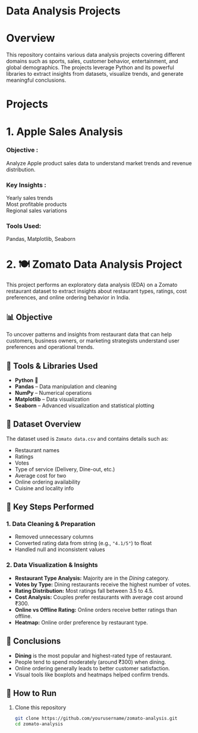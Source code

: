 # Data Analysis Projects

 # Overview
 
 This repository contains various data analysis projects covering different domains such as sports, sales, customer behavior, entertainment, and global demographics. The projects leverage Python and its powerful libraries to extract insights from datasets, visualize trends, and generate meaningful conclusions.

 # Projects
 # 1. Apple Sales Analysis
  
   <h3>Objective : </h3>Analyze Apple product sales data to understand market trends and revenue distribution.
    <h3>Key Insights : </h3>
   Yearly sales trends<br>
   Most profitable products<br>
   Regional sales variations<br>
   <h3>Tools Used:</h3>Pandas, Matplotlib, Seaborn

  # 2. 🍽️ Zomato Data Analysis Project

This project performs an exploratory data analysis (EDA) on a Zomato restaurant dataset to extract insights about restaurant types, ratings, cost preferences, and online ordering behavior in India.

## 📊 Objective

To uncover patterns and insights from restaurant data that can help customers, business owners, or marketing strategists understand user preferences and operational trends.

## 🧰 Tools & Libraries Used

- **Python** 🐍
- **Pandas** – Data manipulation and cleaning
- **NumPy** – Numerical operations
- **Matplotlib** – Data visualization
- **Seaborn** – Advanced visualization and statistical plotting

## 📁 Dataset Overview

The dataset used is `Zomato data.csv` and contains details such as:
- Restaurant names
- Ratings
- Votes
- Type of service (Delivery, Dine-out, etc.)
- Average cost for two
- Online ordering availability
- Cuisine and locality info

## 🧪 Key Steps Performed

### 1. Data Cleaning & Preparation
- Removed unnecessary columns
- Converted rating data from string (e.g., `"4.1/5"`) to float
- Handled null and inconsistent values

### 2. Data Visualization & Insights
- **Restaurant Type Analysis:** Majority are in the *Dining* category.
- **Votes by Type:** Dining restaurants receive the highest number of votes.
- **Rating Distribution:** Most ratings fall between 3.5 to 4.5.
- **Cost Analysis:** Couples prefer restaurants with average cost around ₹300.
- **Online vs Offline Rating:** Online orders receive better ratings than offline.
- **Heatmap:** Online order preference by restaurant type.

## 📌 Conclusions

- **Dining** is the most popular and highest-rated type of restaurant.
- People tend to spend moderately (around ₹300) when dining.
- Online ordering generally leads to better customer satisfaction.
- Visual tools like boxplots and heatmaps helped confirm trends.

## 📎 How to Run

1. Clone this repository
   ```bash
   git clone https://github.com/yourusername/zomato-analysis.git
   cd zomato-analysis
